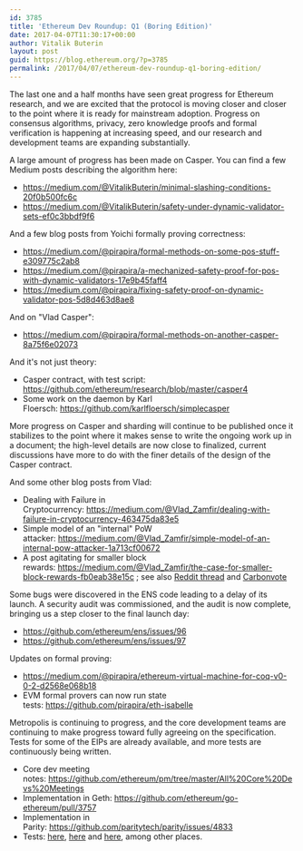 ```yaml
---
id: 3785
title: 'Ethereum Dev Roundup: Q1 (Boring Edition)'
date: 2017-04-07T11:30:17+00:00
author: Vitalik Buterin
layout: post
guid: https://blog.ethereum.org/?p=3785
permalink: /2017/04/07/ethereum-dev-roundup-q1-boring-edition/
---
```

The last one and a half months have seen great progress for Ethereum research, and we are excited that the protocol is moving closer and closer to the point where it is ready for mainstream adoption. Progress on consensus algorithms, privacy, zero knowledge proofs and formal verification is happening at increasing speed, and our research and development teams are expanding substantially.

A large amount of progress has been made on Casper. You can find a few Medium posts describing the algorithm here:
<ul>
 	<li><a href="https://medium.com/@VitalikButerin/minimal-slashing-conditions-20f0b500fc6c">https://medium.com/@VitalikButerin/minimal-slashing-conditions-20f0b500fc6c</a></li>
 	<li><a href="https://medium.com/@VitalikButerin/safety-under-dynamic-validator-sets-ef0c3bbdf9f6">https://medium.com/@VitalikButerin/safety-under-dynamic-validator-sets-ef0c3bbdf9f6</a></li>
</ul>
And a few blog posts from Yoichi formally proving correctness:
<ul>
 	<li><a href="https://medium.com/@pirapira/formal-methods-on-some-pos-stuff-e309775c2ab8">https://medium.com/@pirapira/formal-methods-on-some-pos-stuff-e309775c2ab8</a></li>
 	<li><a href="https://medium.com/@pirapira/a-mechanized-safety-proof-for-pos-with-dynamic-validators-17e9b45faff4">https://medium.com/@pirapira/a-mechanized-safety-proof-for-pos-with-dynamic-validators-17e9b45faff4</a></li>
 	<li><a href="https://medium.com/@pirapira/fixing-safety-proof-on-dynamic-validator-pos-5d8d463d8ae8">https://medium.com/@pirapira/fixing-safety-proof-on-dynamic-validator-pos-5d8d463d8ae8</a></li>
</ul>
And on "Vlad Casper":
<ul>
 	<li><a href="https://medium.com/@pirapira/formal-methods-on-another-casper-8a75f6e02073">https://medium.com/@pirapira/formal-methods-on-another-casper-8a75f6e02073</a></li>
</ul>
And it's not just theory:
<ul>
 	<li>Casper contract, with test script: <a href="https://github.com/ethereum/research/blob/master/casper4">https://github.com/ethereum/research/blob/master/casper4</a></li>
 	<li>Some work on the daemon by Karl Floersch: <a href="https://github.com/karlfloersch/simplecasper">https://github.com/karlfloersch/simplecasper</a></li>
</ul>
More progress on Casper and sharding will continue to be published once it stabilizes to the point where it makes sense to write the ongoing work up in a document; the high-level details are now close to finalized, current discussions have more to do with the finer details of the design of the Casper contract.

And some other blog posts from Vlad:
<ul>
 	<li>Dealing with Failure in Cryptocurrency: <a href="https://medium.com/@Vlad_Zamfir/dealing-with-failure-in-cryptocurrency-463475da83e5">https://medium.com/@Vlad_Zamfir/dealing-with-failure-in-cryptocurrency-463475da83e5</a></li>
 	<li>Simple model of an "internal" PoW attacker: <a href="https://medium.com/@Vlad_Zamfir/simple-model-of-an-internal-pow-attacker-1a713cf00672">https://medium.com/@Vlad_Zamfir/simple-model-of-an-internal-pow-attacker-1a713cf00672</a></li>
 	<li>A post agitating for smaller block rewards: <a href="https://medium.com/@Vlad_Zamfir/the-case-for-smaller-block-rewards-fb0eab38e15c">https://medium.com/@Vlad_Zamfir/the-case-for-smaller-block-rewards-fb0eab38e15c</a> ; see also <a href="https://www.reddit.com/r/ethereum/comments/609yjl/vladzamfir_if_the_price_of_ether_stays_high_i/">Reddit thread</a> and <a href="http://www.carbonvote.com/">Carbonvote</a></li>
</ul>
Some bugs were discovered in the ENS code leading to a delay of its launch. A security audit was commissioned, and the audit is now complete, bringing us a step closer to the final launch day:
<ul>
 	<li><a href="https://github.com/ethereum/ens/issues/96">https://github.com/ethereum/ens/issues/96</a></li>
 	<li><a href="https://github.com/ethereum/ens/issues/97">https://github.com/ethereum/ens/issues/97</a></li>
</ul>
Updates on formal proving:
<ul>
 	<li><a href="https://medium.com/@pirapira/ethereum-virtual-machine-for-coq-v0-0-2-d2568e068b18">https://medium.com/@pirapira/ethereum-virtual-machine-for-coq-v0-0-2-d2568e068b18</a></li>
 	<li>EVM formal provers can now run state tests: <a href="https://github.com/pirapira/eth-isabelle">https://github.com/pirapira/eth-isabelle</a></li>
</ul>
Metropolis is continuing to progress, and the core development teams are continuing to make progress toward fully agreeing on the specification. Tests for some of the EIPs are already available, and more tests are continuously being written.
<ul>
 	<li>Core dev meeting notes: <a href="https://github.com/ethereum/pm/tree/master/All%20Core%20Devs%20Meetings">https://github.com/ethereum/pm/tree/master/All%20Core%20Devs%20Meetings</a></li>
 	<li>Implementation in Geth: <a href="https://github.com/ethereum/go-ethereum/pull/3757">https://github.com/ethereum/go-ethereum/pull/3757</a></li>
 	<li>Implementation in Parity: <a href="https://github.com/paritytech/parity/issues/4833">https://github.com/paritytech/parity/issues/4833</a></li>
 	<li>Tests: <a href="https://github.com/ethereum/tests/tree/zeroTransaction">here</a>, <a href="https://github.com/ethereum/tests/commit/0d7e2ba8a2c72831696e8bcd09ce0cedeb01e027">here</a> and <a href="https://github.com/ethereum/tests/commit/05bffb4d7d6c2a5d6ee763693cf1c6a8d684b5ae">here</a>, among other places.</li>
</ul>
